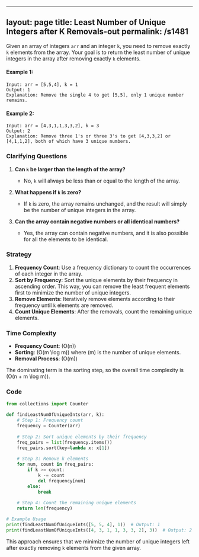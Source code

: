 
---
layout: page
title:  Least Number of Unique Integers after K Removals-out
permalink: /s1481
---

Given an array of integers `arr` and an integer `k`, you need to remove exactly `k` elements from the array. Your goal is to return the least number of unique integers in the array after removing exactly `k` elements.

#### Example 1:
```
Input: arr = [5,5,4], k = 1
Output: 1
Explanation: Remove the single 4 to get [5,5], only 1 unique number remains.
```

#### Example 2:
```
Input: arr = [4,3,1,1,3,3,2], k = 3
Output: 2
Explanation: Remove three 1's or three 3's to get [4,3,3,2] or [4,1,1,2], both of which have 3 unique numbers.
```

### Clarifying Questions
1. **Can `k` be larger than the length of the array?**
   - No, `k` will always be less than or equal to the length of the array.
   
2. **What happens if `k` is zero?**
   - If `k` is zero, the array remains unchanged, and the result will simply be the number of unique integers in the array.

3. **Can the array contain negative numbers or all identical numbers?**
   - Yes, the array can contain negative numbers, and it is also possible for all the elements to be identical.

### Strategy

1. **Frequency Count**: Use a frequency dictionary to count the occurrences of each integer in the array.
2. **Sort by Frequency**: Sort the unique elements by their frequency in ascending order. This way, you can remove the least frequent elements first to minimize the number of unique integers.
3. **Remove Elements**: Iteratively remove elements according to their frequency until `k` elements are removed.
4. **Count Unique Elements**: After the removals, count the remaining unique elements.

### Time Complexity

- **Frequency Count**: \(O(n)\)
- **Sorting**: \(O(m \log m)\) where \(m\) is the number of unique elements.
- **Removal Process**: \(O(m)\)

The dominating term is the sorting step, so the overall time complexity is \(O(n + m \log m)\).

### Code

```python
from collections import Counter

def findLeastNumOfUniqueInts(arr, k):
    # Step 1: Frequency count
    frequency = Counter(arr)
    
    # Step 2: Sort unique elements by their frequency
    freq_pairs = list(frequency.items())
    freq_pairs.sort(key=lambda x: x[1])
    
    # Step 3: Remove k elements
    for num, count in freq_pairs:
        if k >= count:
            k -= count
            del frequency[num]
        else:
            break
    
    # Step 4: Count the remaining unique elements
    return len(frequency)

# Example Usage
print(findLeastNumOfUniqueInts([5, 5, 4], 1))  # Output: 1
print(findLeastNumOfUniqueInts([4, 3, 1, 1, 3, 3, 2], 3))  # Output: 2
```

This approach ensures that we minimize the number of unique integers left after exactly removing `k` elements from the given array.